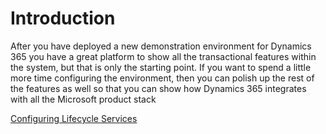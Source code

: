 ﻿# Introduction
After you have deployed a new demonstration environment for Dynamics 365 you have a great platform to show all the transactional features within the system, but that is only the starting point.  If you want to spend a little more time configuring the environment, then you can polish up the rest of the features as well so that you can show how Dynamics 365 integrates with all the Microsoft product stack

[Configuring Lifecycle Services](../1.1-ConfiguringLifecycleServices/content.md)
